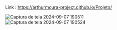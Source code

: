 Link : https://arthurmoura-project.github.io/Projeto/

![Captura de tela 2024-09-07 190511](https://github.com/user-attachments/assets/6ddca77c-7640-4d1f-8681-170cfebddf5c)
![Captura de tela 2024-09-07 190524](https://github.com/user-attachments/assets/2ddb8882-604c-4ee7-afba-0eebb73ad069)
